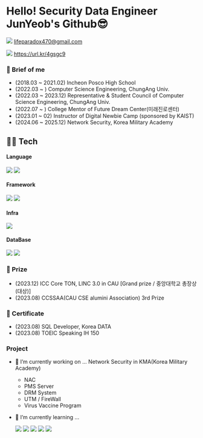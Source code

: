 <!--
**dev-0eum/dev-0eum** is a ✨ _special_ ✨ repository because its `README.md` (this file) appears on your GitHub profile.
https://velog.io/@oka1313/Github-%EA%B9%83%ED%97%88%EB%B8%8C-%ED%94%84%EB%A1%9C%ED%95%84-%EA%BE%B8%EB%AF%B8%EA%B8%B0
https://velog.io/@noyohanx/GIT-%ED%94%84%EB%A1%9C%ED%95%84-%ED%99%94%EB%A9%B4-%EA%BE%B8%EB%AF%B8%EA%B8%B0
-->
# Hello! Security Data Engineer JunYeob's Github😎
![](https://img.shields.io/badge/Gmail-D14836?style=for-the-badge&logo=gmail&logoColor=white) lifeparadox470@gmail.com

![](https://img.shields.io/badge/LinkedIn-0077B5?style=for-the-badge&logo=linkedin&logoColor=white) https://url.kr/4gsgc9
### 💾 Brief of me
- (2018.03 ~ 2021.02) Incheon Posco High School 
- (2022.03 ~ ) Computer Science Engineering, ChungAng Univ. 
- (2022.03 ~ 2023.12) Representative & Student Council of Computer Science Engineering, ChungAng Univ.
- (2022.07 ~ ) College Mentor of Future Dream Center(미래진로센터)
- (2023.01 ~ 02) Instructor of Digital Newbie Camp (sponsored by KAIST)
- (2024.06 ~ 2025.12) Network Security, Korea Military Academy 


## 👨‍💻 Tech
#### Language
![](https://img.shields.io/badge/Python-3776AB?style=for-the-badge&logo=python&logoColor=white) ![](https://img.shields.io/badge/Java-ED8B00?style=for-the-badge&logo=openjdk&logoColor=white) ![]()
#### Framework
![](https://img.shields.io/badge/Next.js-000?logo=nextdotjs&logoColor=fff&style=for-the-badge) ![](https://img.shields.io/badge/Flutter-02569B?style=for-the-badge&logo=flutter&logoColor=white)
#### Infra
![](https://img.shields.io/badge/Amazon_AWS-FF9900?style=for-the-badge&logo=amazonaws&logoColor=white)
#### DataBase
![](https://img.shields.io/badge/MySQL-00000F?style=for-the-badge&logo=mysql&logoColor=white) ![](https://img.shields.io/badge/MongoDB-4EA94B?style=for-the-badge&logo=mongodb&logoColor=white)

### 🏅 Prize
- (2023.12) ICC Core TON, LINC 3.0 in CAU [Grand prize / 중앙대학교 총장상(대상)]
- (2023.08) CCSSAA(CAU CSE alumini Association) 3rd Prize

### 📜 Certificate
- (2023.08) SQL Developer, Korea DATA
- (2023.08) TOEIC Speaking IH 150

### Project




- 🔭 I’m currently working on ...
  Network Security in KMA(Korea Military Academy)
  - NAC
  - PMS Server
  - DRM System
  - UTM / FireWall
  - Virus Vaccine Program
- 🌱 I’m currently learning ...
  
  ![](https://img.shields.io/badge/PostgreSQL-316192?style=for-the-badge&logo=postgresql&logoColor=white)
  ![](https://img.shields.io/badge/Spring-6DB33F?style=for-the-badge&logo=spring&logoColor=white)
  ![](https://img.shields.io/badge/Django-092E20?style=for-the-badge&logo=django&logoColor=white)
  ![](https://img.shields.io/badge/Flask-000000?style=for-the-badge&logo=flask&logoColor=white)
  ![](https://img.shields.io/badge/Airflow-F3F3F3?style=for-the-badge&logo=Apache%20Airflow&logoColor=white)

  <!--
- 👯 I’m looking to collaborate on ...
- 🤔 I’m looking for help with ...
- 💬 Ask me about ...
- 📫 How to reach me: ...
- 😄 Pronouns: ...
- ⚡ Fun fact: ...
-->


